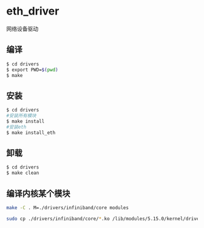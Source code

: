 # eth_driver
网络设备驱动

## 编译
```bash
$ cd drivers
$ export PWD=$(pwd)
$ make
```
## 安装
```bash
$ cd drivers
#安装所有模块
$ make install
#安装eth
$ make install_eth
```
## 卸载
```bash
$ cd drivers
$ make clean
```

## 编译内核某个模块
```bash
make -C . M=./drivers/infiniband/core modules

sudo cp ./drivers/infiniband/core/*.ko /lib/modules/5.15.0/kernel/drivers/infiniband/core/
```
